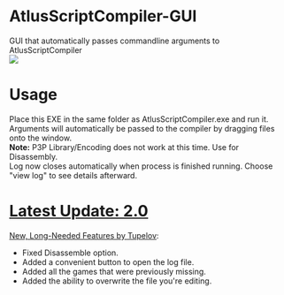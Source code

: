 # AtlusScriptCompiler-GUI
GUI that automatically passes commandline arguments to AtlusScriptCompiler  
![](https://i.imgur.com/Kw8PmoS.png)
# Usage
Place this EXE in the same folder as AtlusScriptCompiler.exe and run it. Arguments will automatically be passed to the compiler by dragging files onto the window.  
**Note:** P3P Library/Encoding does not work at this time. Use for Disassembly.  
Log now closes automatically when process is finished running. Choose "view log" to see details afterward.

# [Latest Update: 2.0](https://github.com/ShrineFox/AtlusScriptCompiler-GUI/releases)
[New, Long-Needed Features by Tupelov](https://github.com/ShrineFox/AtlusScriptCompiler-GUI/pull/5/commits/01a8db503521bd25c3bb372ec41f1bcc5fdade48):  
- Fixed Disassemble option.  
- Added a convenient button to open the log file.  
- Added all the games that were previously missing.  
- Added the ability to overwrite the file you're editing.
